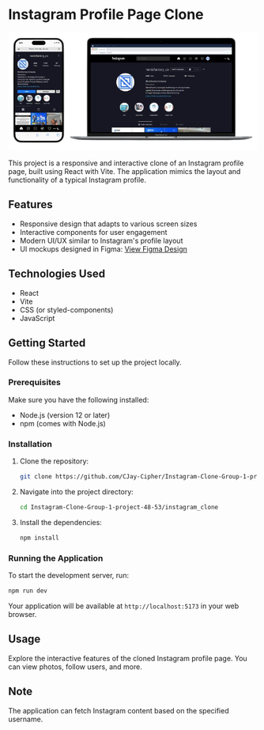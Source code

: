 # Instagram Profile Page Clone

![Design](design2.png)

This project is a responsive and interactive clone of an Instagram profile page, built using React with Vite. The application mimics the layout and functionality of a typical Instagram profile.

## Features

- Responsive design that adapts to various screen sizes
- Interactive components for user engagement
- Modern UI/UX similar to Instagram's profile layout
- UI mockups designed in Figma: [View Figma Design](<https://www.figma.com/design/kGNNvR1obiVDEEY5XC4vuo/Free-Instagram-UI-Mockups-2023-(Community)?node-id=2-656&node-type=symbol&t=iAR2OjnlvqVjn452-0>)

## Technologies Used

- React
- Vite
- CSS (or styled-components)
- JavaScript

## Getting Started

Follow these instructions to set up the project locally.

### Prerequisites

Make sure you have the following installed:

- Node.js (version 12 or later)
- npm (comes with Node.js)

### Installation

1. Clone the repository:

   ```bash
   git clone https://github.com/CJay-Cipher/Instagram-Clone-Group-1-project-48-53.git
   ```

2. Navigate into the project directory:

   ```bash
   cd Instagram-Clone-Group-1-project-48-53/instagram_clone
   ```

3. Install the dependencies:
   ```bash
   npm install
   ```

### Running the Application

To start the development server, run:

```bash
npm run dev
```

Your application will be available at `http://localhost:5173` in your web browser.

## Usage

Explore the interactive features of the cloned Instagram profile page. You can view photos, follow users, and more.

## Note

The application can fetch Instagram content based on the specified username.
